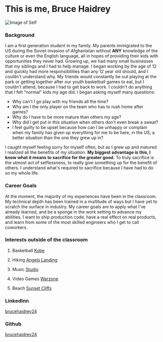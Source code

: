 # This is me, Bruce Haidrey

![Image of Self](/Users/lordehaidrey/Desktop/img_9896.jpg)

### Background
I am a first generation student in my family. My parents immigrated to the US during the Soviet invasion of Afghanistan without **ANY** knowledge of the culture or even the English language, all in hopes of providing their kids with opportunities they never had. Growing up, we had many small businesses that my siblings and I had to help manage. I began working by the age of 12 and quickly had more responsibilities than any 12 year old should, and I couldn't understand why. My friends would constantly be out playing at the park or getting together after our youth basketball games to eat, but I couldn't attend, because I had to get back to work. I couldn't do anything that I felt "normal" kids my age did. I began asking myself many questions:

- Why can't I go play with my friends all the time?
- Why am I the only player on the team who has to rush home after games?
- Why do I have to be more mature than others my age?
- Why did I get put in this situation when others don't even break a sweat?
- I feel guilty to be upset because how can I be unhappy or complain when my family has given up everything for me to be here, in the US, a better situation than the one they grew up in?

I caught myself feeling sorry for myself often, but as I grew up and matured I realized all the benefits of my situation. **My biggest advantage is this, I know what it means to sacrifice for the greater good.** To truly sacrifice is the utmost act of selflessness, to really give something up for the benefit of others. I understand what's required to sacrifice because I have had to do so my whole life.


### Career Goals
At the moment, the majority of my experiences have been in the classroom. My technical depth has been trained in a multitude of ways but I have yet to scratch the surface in industry. My career goals are to apply what I've already learned, and be a sponge in the work setting to advance my abilities. I want to ship production code, have a real effect on real products, and learn from some of the most skilled engineers who I get to call coworkers.


### Interests outside of the classroom
1. Basketball
[Kobe](https://wallpaperaccess.com/kobe-bryant)

2. Hiking
[Angels Landing](https://zionnationalpark.com/hikes/angels-landing/)

3. Music
[Studio](https://consequenceofsound.net/2010/11/check-out-dr-dre-feat-eminem-i-need-a-doctor/?new=true)

4. Video Games
[Warzone](https://www.callofduty.com/warzone)

5. Beach
[Sunset Cliffs](https://oceanbeachsandiego.com/attractions/parks/sunset-cliffs-natural-park-and-point-loma-lighthouse)

### LinkedInn
[brucehaidrey24](https://www.linkedin.com/in/brucehaidrey24/)

### Github
[brucehaidrey24](https://github.com/brucehaidrey24)


